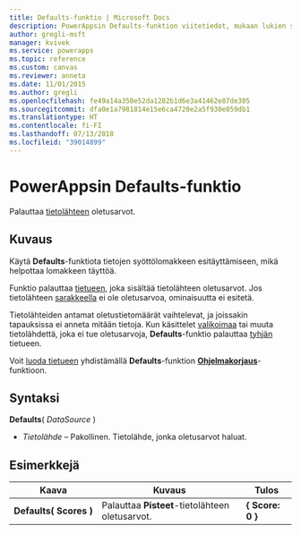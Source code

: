 ```yaml
---
title: Defaults-funktio | Microsoft Docs
description: PowerAppsin Defaults-funktion viitetiedot, mukaan lukien syntaksi ja esimerkkejä
author: gregli-msft
manager: kvivek
ms.service: powerapps
ms.topic: reference
ms.custom: canvas
ms.reviewer: anneta
ms.date: 11/01/2015
ms.author: gregli
ms.openlocfilehash: fe49a14a350e52da1282b1d6e3a41462e87de305
ms.sourcegitcommit: dfa0e1a7981814e15e6ca4720e2a5f930e859db1
ms.translationtype: HT
ms.contentlocale: fi-FI
ms.lasthandoff: 07/13/2018
ms.locfileid: "39014899"
---
```

# <a name="defaults-function-in-powerapps"></a>PowerAppsin Defaults-funktio
Palauttaa [tietolähteen](../working-with-data-sources.md) oletusarvot.  

## <a name="description"></a>Kuvaus
Käytä **Defaults**-funktiota tietojen syöttölomakkeen esitäyttämiseen, mikä helpottaa lomakkeen täyttöä.

Funktio palauttaa [tietueen](../working-with-tables.md#records), joka sisältää tietolähteen oletusarvot.  Jos tietolähteen [sarakkeella](../working-with-tables.md#columns) ei ole oletusarvoa, ominaisuutta ei esitetä.

Tietolähteiden antamat oletustietomäärät vaihtelevat, ja joissakin tapauksissa ei anneta mitään tietoja.  Kun käsittelet [valikoimaa](../working-with-data-sources.md#collections) tai muuta tietolähdettä, joka ei tue oletusarvoja, **Defaults**-funktio palauttaa [tyhjän](function-isblank-isempty.md) tietueen.

Voit [luoda tietueen](../working-with-data-sources.md) yhdistämällä **Defaults**-funktion **[Ohjelmakorjaus](function-patch.md)**-funktioon.

## <a name="syntax"></a>Syntaksi
**Defaults**( *DataSource* )

* *Tietolähde* – Pakollinen. Tietolähde, jonka oletusarvot haluat.

## <a name="examples"></a>Esimerkkejä

| Kaava | Kuvaus | Tulos |
| --- | --- | --- |
| **Defaults(&nbsp;Scores&nbsp;)** |Palauttaa **Pisteet**-tietolähteen oletusarvot. |**{ Score: 0 }** |

